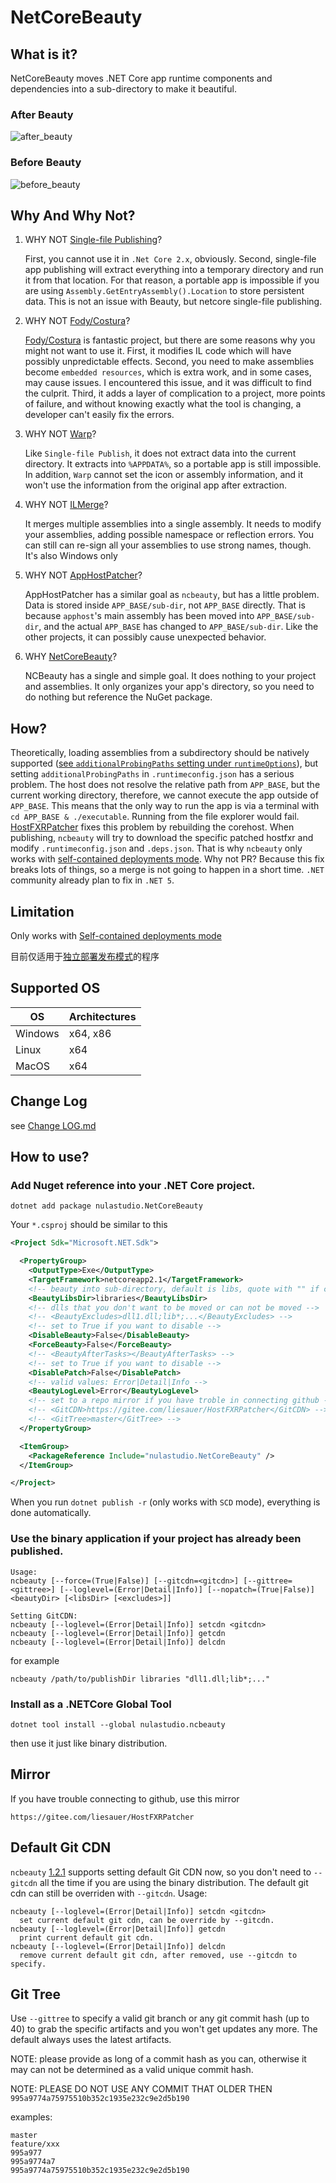 # NetCoreBeauty

## What is it?
NetCoreBeauty moves .NET Core app runtime components and dependencies into a sub-directory to make it beautiful.

### After Beauty
![after_beauty](after_beauty.png)

### Before Beauty
![before_beauty](before_beauty.png)

## Why And Why Not?
1. WHY NOT [Single-file Publishing](https://docs.microsoft.com/en-us/dotnet/core/whats-new/dotnet-core-3-0#single-file-executables)?

   First, you cannot use it in `.Net Core 2.x`, obviously. Second, single-file app publishing will extract everything into a temporary directory and run it from that location. For that reason, a portable app is impossible if you are using `Assembly.GetEntryAssembly().Location` to store persistent data. This is not an issue with Beauty, but netcore single-file publishing.

2. WHY NOT [Fody/Costura](https://github.com/Fody/Costura)?

   [Fody/Costura](https://github.com/Fody/Costura) is fantastic project, but there are some reasons why you might not want to use it. First, it modifies IL code which will have possibly unpredictable effects. Second, you need to make assemblies become `embedded resources`, which is extra work, and in some cases, may cause issues. I encountered this issue, and it was difficult to find the culprit. Third, it adds a layer of complication to a project, more points of failure, and without knowing exactly what the tool is changing, a developer can't easily fix the errors.

3. WHY NOT [Warp](https://github.com/dgiagio/warp)?

   Like `Single-file Publish`, it does not extract data into the current directory. It extracts into `%APPDATA%`, so a portable app is still impossible. 
In addition, `Warp` cannot set the icon or assembly information, and it won't use the information from the original app after extraction.

4. WHY NOT [ILMerge](https://github.com/dotnet/ILMerge)?

   It merges multiple assemblies into a single assembly. It needs to modify your assemblies, adding possible namespace or reflection errors. You can still can re-sign all your assemblies to use strong names, though. It's also Windows only

5. WHY NOT [AppHostPatcher](https://github.com/0xd4d/dnSpy/tree/master/Build/AppHostPatcher)?

   AppHostPatcher has a similar goal as `ncbeauty`, but has a little problem. Data is stored inside `APP_BASE/sub-dir`, not `APP_BASE` directly. That is because `apphost`'s main assembly has been moved into `APP_BASE/sub-dir`, and the actual `APP_BASE` has changed to `APP_BASE/sub-dir`. Like the other projects, it can possibly cause unexpected behavior.

6. WHY [NetCoreBeauty](https://github.com/nulastudio/NetCoreBeauty)?

   NCBeauty has a single and simple goal. It does nothing to your project and assemblies. It only organizes your app's directory, so you need to do nothing but reference the NuGet package.

## How?
Theoretically, loading assemblies from a subdirectory should be natively supported ([see `additionalProbingPaths` setting under `runtimeOptions`](https://github.com/dotnet/toolset/blob/master/Documentation/specs/runtime-configuration-file.md#runtimeoptions-section-runtimeconfigjson)), but setting `additionalProbingPaths` in `.runtimeconfig.json` has a serious problem. The host does not resolve the relative path from `APP_BASE`, but the current working directory, therefore, we cannot execute the app outside of `APP_BASE`. This means that the only way to run the app is via a terminal with `cd APP_BASE & ./executable`. Running from the file explorer would fail. [HostFXRPatcher](https://github.com/nulastudio/HostFXRPatcher) fixes this problem by rebuilding the corehost. When publishing, `ncbeauty` will try to download the specific patched hostfxr and modify `.runtimeconfig.json` and `.deps.json`. That is why `ncbeauty` only works with [self-contained deployments mode](https://docs.microsoft.com/en-us/dotnet/core/deploying/#self-contained-deployments-scd). Why not PR? Because this fix breaks lots of things, so a merge is not going to happen in a short time. `.NET` community already plan to fix in `.NET 5`.

## Limitation
Only works with [Self-contained deployments mode](https://docs.microsoft.com/en-us/dotnet/core/deploying/#self-contained-deployments-scd)

目前仅适用于[独立部署发布模式](https://docs.microsoft.com/zh-cn/dotnet/core/deploying/#self-contained-deployments-scd)的程序

## Supported OS
OS      | Architectures
--------|--------------
Windows | x64, x86
Linux   | x64
MacOS   | x64

## Change Log
see [Change LOG.md](CHANGELOG.md)

## How to use?
### Add Nuget reference into your .NET Core project.
```
dotnet add package nulastudio.NetCoreBeauty
```
Your `*.csproj` should be similar to this
```xml
<Project Sdk="Microsoft.NET.Sdk">

  <PropertyGroup>
    <OutputType>Exe</OutputType>
    <TargetFramework>netcoreapp2.1</TargetFramework>
    <!-- beauty into sub-directory, default is libs, quote with "" if contains space  -->
    <BeautyLibsDir>libraries</BeautyLibsDir>
    <!-- dlls that you don't want to be moved or can not be moved -->
    <!-- <BeautyExcludes>dll1.dll;lib*;...</BeautyExcludes> -->
    <!-- set to True if you want to disable -->
    <DisableBeauty>False</DisableBeauty>
    <ForceBeauty>False</ForceBeauty>
    <!-- <BeautyAfterTasks></BeautyAfterTasks> -->
    <!-- set to True if you want to disable -->
    <DisablePatch>False</DisablePatch>
    <!-- valid values: Error|Detail|Info -->
    <BeautyLogLevel>Error</BeautyLogLevel>
    <!-- set to a repo mirror if you have troble in connecting github -->
    <!-- <GitCDN>https://gitee.com/liesauer/HostFXRPatcher</GitCDN> -->
    <!-- <GitTree>master</GitTree> -->
  </PropertyGroup>

  <ItemGroup>
    <PackageReference Include="nulastudio.NetCoreBeauty" />
  </ItemGroup>

</Project>
```
When you run `dotnet publish -r` (only works with `SCD` mode), everything is done automatically.

### Use the binary application if your project has already been published.
```
Usage:
ncbeauty [--force=(True|False)] [--gitcdn=<gitcdn>] [--gittree=<gittree>] [--loglevel=(Error|Detail|Info)] [--nopatch=(True|False)] <beautyDir> [<libsDir> [<excludes>]]

Setting GitCDN:
ncbeauty [--loglevel=(Error|Detail|Info)] setcdn <gitcdn>
ncbeauty [--loglevel=(Error|Detail|Info)] getcdn
ncbeauty [--loglevel=(Error|Detail|Info)] delcdn
```
for example
```
ncbeauty /path/to/publishDir libraries "dll1.dll;lib*;..."
```

### Install as a .NETCore Global Tool
```
dotnet tool install --global nulastudio.ncbeauty
```
then use it just like binary distribution.

## Mirror
If you have trouble connecting to github, use this mirror
```
https://gitee.com/liesauer/HostFXRPatcher
```

## Default Git CDN
`ncbeauty` [1.2.1](https://github.com/nulastudio/NetCoreBeauty/releases/tag/v1.2.1) supports setting default Git CDN now, so you don't need to `--gitcdn` all the time if you are using the binary distribution. The default git cdn can still be overriden with `--gitcdn`.
Usage:
```
ncbeauty [--loglevel=(Error|Detail|Info)] setcdn <gitcdn>
  set current default git cdn, can be override by --gitcdn.
ncbeauty [--loglevel=(Error|Detail|Info)] getcdn
  print current default git cdn.
ncbeauty [--loglevel=(Error|Detail|Info)] delcdn
  remove current default git cdn, after removed, use --gitcdn to specify.
```

## Git Tree
Use `--gittree` to specify a valid git branch or any git commit hash (up to 40) to grab the specific artifacts and you won't get updates any more.
The default always uses the latest artifacts.

NOTE: please provide as long of a commit hash as you can, otherwise it may can not be determined as a valid unique commit hash.

NOTE: PLEASE DO NOT USE ANY COMMIT THAT OLDER THEN `995a9774a75975510b352c1935e232c9e2d5b190`

examples:
```
master
feature/xxx
995a977
995a9774a7
995a9774a75975510b352c1935e232c9e2d5b190
```
